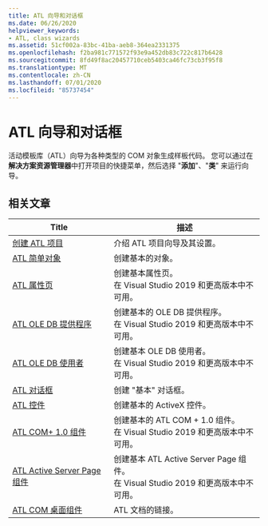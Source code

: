 ```yaml
---
title: ATL 向导和对话框
ms.date: 06/26/2020
helpviewer_keywords:
- ATL, class wizards
ms.assetid: 51cf002a-83bc-41ba-aeb8-364ea2331375
ms.openlocfilehash: f2ba981c771572f93e9a452db83c722c817b6428
ms.sourcegitcommit: 8fd49f8ac20457710ceb5403ca46fc73cb3f95f8
ms.translationtype: MT
ms.contentlocale: zh-CN
ms.lasthandoff: 07/01/2020
ms.locfileid: "85737454"
---
```

# <a name="atl-wizards-and-dialog-boxes"></a>ATL 向导和对话框

活动模板库（ATL）向导为各种类型的 COM 对象生成样板代码。 您可以通过在**解决方案资源管理器**中打开项目的快捷菜单，然后选择 "**添加**"、"**类**" 来运行向导。

## <a name="related-articles"></a>相关文章

|Title|描述|
|-----------|-----------------|
|[创建 ATL 项目](../../atl/reference/creating-an-atl-project.md)|介绍 ATL 项目向导及其设置。|
|[ATL 简单对象](../../atl/reference/adding-an-atl-simple-object.md)|创建基本的对象。|
|[ATL 属性页](../../atl/reference/adding-an-atl-property-page.md)|创建基本属性页。</br>在 Visual Studio 2019 和更高版本中不可用。|
|[ATL OLE DB 提供程序](../../atl/reference/adding-an-atl-ole-db-provider.md)|创建基本的 OLE DB 提供程序。</br>在 Visual Studio 2019 和更高版本中不可用。|
|[ATL OLE DB 使用者](../../atl/reference/adding-an-atl-ole-db-consumer.md)|创建基本 OLE DB 使用者。</br>在 Visual Studio 2019 和更高版本中不可用。|
|[ATL 对话框](../../atl/reference/adding-an-atl-dialog-box.md)|创建 "基本" 对话框。|
|[ATL 控件](../../atl/reference/adding-an-atl-control.md)|创建基本的 ActiveX 控件。|
|[ATL COM+ 1.0 组件](../../atl/reference/adding-an-atl-com-plus-1-0-component.md)|创建基本的 ATL COM + 1.0 组件。</br>在 Visual Studio 2019 和更高版本中不可用。|
|[ATL Active Server Page 组件](../../atl/reference/adding-an-atl-active-server-page-component.md)|创建基本 ATL Active Server Page 组件。</br>在 Visual Studio 2019 和更高版本中不可用。|
|[ATL COM 桌面组件](../../atl/atl-com-desktop-components.md)|ATL 文档的链接。|
